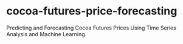 # cocoa-futures-price-forecasting
Predicting and Forecasting Cocoa Futures Prices Using Time Series Analysis and Machine Learning.
